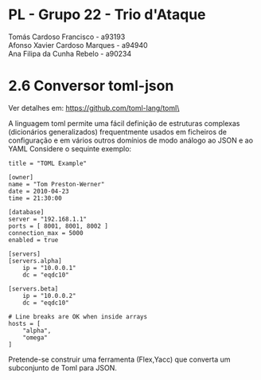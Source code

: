 # PL - Grupo 22 - Trio d'Ataque

  Tomás Cardoso Francisco - a93193\
  Afonso Xavier Cardoso Marques - a94940\
  Ana Filipa da Cunha Rebelo - a90234

# 2.6 Conversor toml-json

Ver detalhes em: https://github.com/toml-lang/toml\

A linguagem toml permite uma fácil definição de estruturas complexas (dicionários generalizados) frequentmente usados em
ficheiros de configuração e em vários outros domínios de modo análogo ao JSON e ao YAML
Considere o sequinte exemplo:

	title = "TOML Example"

	[owner]
	name = "Tom Preston-Werner"
	date = 2010-04-23
	time = 21:30:00

	[database]
	server = "192.168.1.1"
	ports = [ 8001, 8001, 8002 ]
	connection_max = 5000
	enabled = true

	[servers]
	[servers.alpha]
	    ip = "10.0.0.1"
	    dc = "eqdc10"

	[servers.beta]
	    ip = "10.0.0.2"
	    dc = "eqdc10"

	# Line breaks are OK when inside arrays
	hosts = [
	    "alpha",
	    "omega"
	]

Pretende-se construir uma ferramenta (Flex,Yacc) que converta um subconjunto de Toml para JSON.

